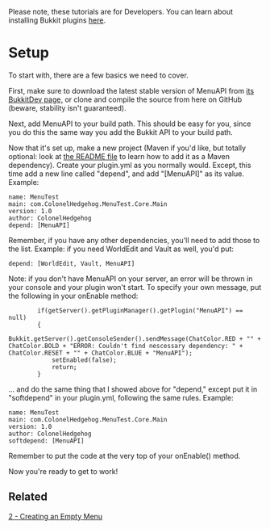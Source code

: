 Please note, these tutorials are for Developers. You can learn about installing Bukkit plugins <a href="http://wiki.bukkit.org/Installing_Plugins">here</a>.

# Setup

To start with, there are a few basics we need to cover. 

First, make sure to download the latest stable version of MenuAPI from <a href="http://dev.bukkit.org/bukkit-plugins/menuapi">its BukkitDev page,</a> or clone and compile the source from here on GitHub (beware, stability isn't guaranteed).

Next, add MenuAPI to your build path. This should be easy for you, since you do this the same way you add the Bukkit API to your build path.

Now that it's set up, make a new project (Maven if you'd like, but totally optional: look at <a href="https://github.com/KingKrazy/MenuAPI/edit/master/README.md">the README file</a> to learn how to add it as a Maven dependency). Create your plugin.yml as you normally would. Except, this time add a new line called "depend", and add "[MenuAPI]" as its value. Example:

```
name: MenuTest
main: com.ColonelHedgehog.MenuTest.Core.Main
version: 1.0
author: ColonelHedgehog
depend: [MenuAPI]
```

Remember, if you have any other dependencies, you'll need to add those to the list. Example: if you need WorldEdit and Vault as well, you'd put:

```
depend: [WorldEdit, Vault, MenuAPI]
```

Note: if you don't have MenuAPI on your server, an error will be thrown in your console and your plugin won't start. To specify your own message, put the following in your onEnable method:

```
        if(getServer().getPluginManager().getPlugin("MenuAPI") == null)
        {
            Bukkit.getServer().getConsoleSender().sendMessage(ChatColor.RED + "" + ChatColor.BOLD + "ERROR: Couldn't find nescessary dependency: " + ChatColor.RESET + "" + ChatColor.BLUE + "MenuAPI");
            setEnabled(false);
            return;
        }
```

... and do the same thing that I showed above for "depend," except put it in "softdepend" in your plugin.yml, following the same rules. Example:

```
name: MenuTest
main: com.ColonelHedgehog.MenuTest.Core.Main
version: 1.0
author: ColonelHedgehog
softdepend: [MenuAPI]
```

Remember to put the code at the very top of your onEnable() method.

Now you're ready to get to work!

## Related
<a href="https://github.com/KingKrazy/MenuAPI/edit/master/Tutorials/2 - Creating an Empty Menu.md">2 - Creating an Empty Menu</a>
